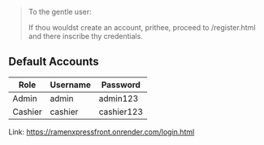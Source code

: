 > To the gentle user:
>
> If thou wouldst create an account, prithee, proceed to /register.html and there inscribe thy credentials.

## Default Accounts

| Role    | Username      | Password   |
|---------|--------------|------------|
| Admin   | admin        | admin123   |
| Cashier | cashier      | cashier123 |


Link: https://ramenxpressfront.onrender.com/login.html
